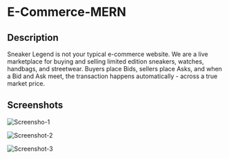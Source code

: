 # E-Commerce-MERN

## Description
Sneaker Legend is not your typical e-commerce website. We are a live marketplace for buying and selling limited edition sneakers, watches, handbags, and streetwear. Buyers place Bids, sellers place Asks, and when a Bid and Ask meet, the transaction happens automatically -
across a true market price.

## Screenshots

![Screensho-1](https://github.com/DonnovanJiles70122/E-Commerce-MERN/assets/78065184/caf3db2e-1c6b-4845-9481-da09e69616e1)

![Screenshot-2](https://github.com/DonnovanJiles70122/E-Commerce-MERN/assets/78065184/ef8eb700-3dcf-43eb-b90c-69d0df27fb49)

![Screenshot-3](https://github.com/DonnovanJiles70122/E-Commerce-MERN/assets/78065184/79d3d39f-f48f-417f-ace4-4f46ce4141d0)
